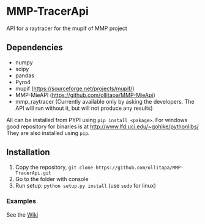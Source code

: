 # MMP-TracerApi
API for a raytracer for the mupif of MMP project

## Dependencies

* numpy
* scipy
* pandas
* Pyro4
* mupif (https://sourceforge.net/projects/mupif/)
* MMP-MieAPI (https://github.com/ollitapa/MMP-MieApi)
* mmp_raytracer (Currently available only by asking the developers. The API will run without it, but will not produce any results)

All can be installed from PYPI using ```pip install <pakage>```. For windows good repository for binaries is at http://www.lfd.uci.edu/~gohlke/pythonlibs/ They are also installed using ```pip```.

## Installation

1. Copy the repository, ```git clone https://github.com/ollitapa/MMP-TracerApi.git```
1. Go to the folder with console
1. Run setup: ```python setup.py install``` (use ```sudo``` for linux)

### Examples
See the [Wiki](https://github.com/ollitapa/MMP-TracerApi/wiki)
